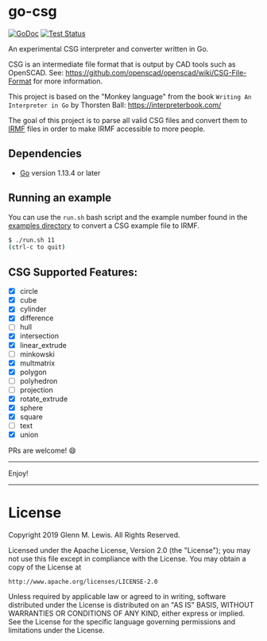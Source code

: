 # go-csg

[![GoDoc](https://godoc.org/github.com/gmlewis/go-csg?status.svg)](https://godoc.org/github.com/gmlewis/go-csg)
[![Test Status](https://github.com/gmlewis/go-csg/workflows/tests/badge.svg)](https://github.com/gmlewis/go-csg/actions?query=workflow%3Atests)

An experimental CSG interpreter and converter written in Go.

CSG is an intermediate file format that is output by CAD tools
such as OpenSCAD.
See: https://github.com/openscad/openscad/wiki/CSG-File-Format
for more information.

This project is based on the "Monkey language" from the book
`Writing An Interpreter in Go` by Thorsten Ball:
https://interpreterbook.com/

The goal of this project is to parse all valid CSG files
and convert them to [IRMF](http://irmf.io) files
in order to make IRMF accessible to more people.

## Dependencies

- [Go](https://golang.org) version 1.13.4 or later

## Running an example

You can use the `run.sh` bash script and the example number found in
the [examples directory](/examples) to convert a CSG example file
to IRMF.

```sh
$ ./run.sh 11
(ctrl-c to quit)
```

## CSG Supported Features:

- [x] circle
- [x] cube
- [x] cylinder
- [x] difference
- [ ] hull
- [x] intersection
- [x] linear_extrude
- [ ] minkowski
- [x] multmatrix
- [x] polygon
- [ ] polyhedron
- [ ] projection
- [x] rotate_extrude
- [x] sphere
- [x] square
- [ ] text
- [x] union

PRs are welcome! :smile:

---

Enjoy!

---

# License

Copyright 2019 Glenn M. Lewis. All Rights Reserved.

Licensed under the Apache License, Version 2.0 (the "License");
you may not use this file except in compliance with the License.
You may obtain a copy of the License at

    http://www.apache.org/licenses/LICENSE-2.0

Unless required by applicable law or agreed to in writing, software
distributed under the License is distributed on an "AS IS" BASIS,
WITHOUT WARRANTIES OR CONDITIONS OF ANY KIND, either express or implied.
See the License for the specific language governing permissions and
limitations under the License.
